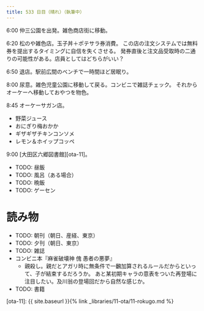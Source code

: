 ```yaml
---
title: 533 日目（晴れ）（執筆中）
---
```


6:00 仲三公園を出発。雑色商店街に移動。

6:20 松のや雑色店。玉子丼＋ポテサラ券消費。
この店の注文システムでは無料券を提出するタイミングに自信を失くさせる。
発券直後と注文品受取時の二通りの可能性がある。店員としてはどちらがいい？

6:50 退店。駅前広間のベンチで一時間ほど居眠り。

8:00 尿意。雑色児童公園に移動して戻る。コンビニで雑誌チェック。
それからオーケーへ移動しておやつを物色。

8:45 オーケーサガン店。
* 野菜ジュース
* おにぎり梅おかか
* ギザギザチキンコンソメ
* レモン＆ホイップコッペ

9:00 [大田区六郷図書館][ota-11]。

* TODO: 昼飯
* TODO: 風呂（ある場合）
* TODO: 晩飯
* TODO: ゲーセン

# 読み物

* TODO: 朝刊（朝日、産経、東京）
* TODO: 夕刊（朝日、東京）
* TODO: 雑誌
* コンビニ本『麻雀破壊神 傀 愚者の悪夢』
  * 親殺し。親だとアガリ時に無条件で一飜加算されるルールだからといって、子が結束するだろうか。
    あと某初期キャラの意表をついた再登場に注目したい。及川翁の登場回だから自然な感じか。
* TODO: 書籍

[ota-11]: {{ site.baseurl }}{% link _libraries/11-ota/11-rokugo.md %}
